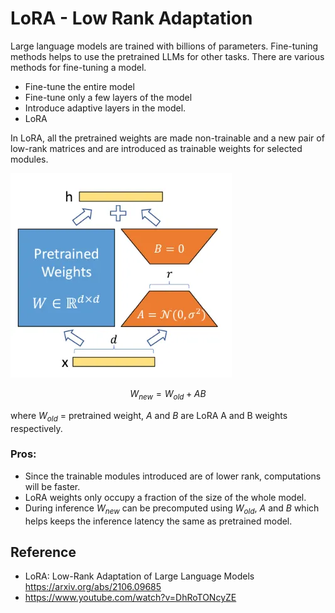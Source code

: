 # LoRA - Low Rank Adaptation

Large language models are trained with billions of parameters. Fine-tuning methods helps to use the pretrained LLMs for other tasks. There are various methods for fine-tuning a model.
* Fine-tune the entire model
* Fine-tune only a few layers of the model
* Introduce adaptive layers in the model.
* LoRA

In LoRA, all the pretrained weights are made non-trainable and a new pair of low-rank matrices and are introduced as trainable weights for selected modules.

![LoRA](/notes/dl/assets/lora.png)

$$W_{new} = W_{old} + AB$$

where $W_{old}$ = pretrained weight, $A$ and $B$ are LoRA A and B weights respectively.

### Pros:
* Since the trainable modules introduced are of lower rank, computations will be faster.
* LoRA weights only occupy a fraction of the size of the whole model.
* During inference $W_{new}$ can be precomputed using $W_{old}$, $A$ and $B$ which helps keeps the inference latency the same as pretrained model.

## Reference

* LoRA: Low-Rank Adaptation of Large Language Models https://arxiv.org/abs/2106.09685
* https://www.youtube.com/watch?v=DhRoTONcyZE